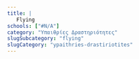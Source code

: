 ```yaml
---
title: |
   Flying
schools: ["#N/A"]
category: "Υπαιθρίες Δραστηριότητες"
slugSubcategory: "flying"
slugCategory: "ypaithries-drastiriotites"
---
```


